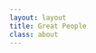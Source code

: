 ```yaml
---
layout: layout
title: Great People
class: about
---
```

<script src="https://gist.github.com/codelucas/7689391.js"></script>
